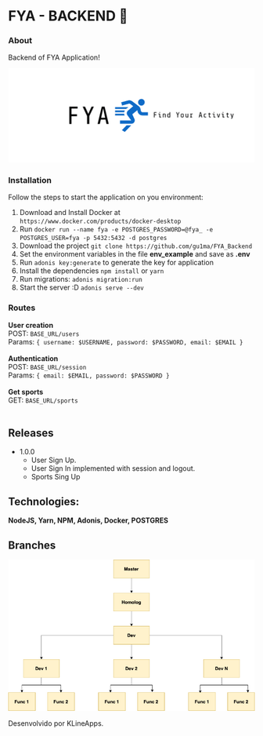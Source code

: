 # FYA - BACKEND :rocket:

### About
Backend of FYA Application!

 ![](/images/header.png)
 
### Installation
Follow the steps to start the application on you environment: 
1. Download and Install Docker at `https://www.docker.com/products/docker-desktop`
2. Run `docker run --name fya -e POSTGRES_PASSWORD=@fya_ -e POSTGRES_USER=fya -p 5432:5432 -d postgres`
3. Download the project `git clone https://github.com/gu1ma/FYA_Backend`
4. Set the environment variables in the file __env_example__ and save as __.env__
5. Run `adonis key:generate` to generate the key for application
6. Install the dependencies `npm install` or `yarn`
7. Run migrations: `adonis migration:run`
8. Start the server :D `adonis serve --dev`
  
### Routes
__User creation__<br>
POST: `BASE_URL/users`<br>
Params: `
  {
    username: $USERNAME,
    password: $PASSWORD,
    email: $EMAIL
  }
`<br><br>
__Authentication__<br>
POST: `BASE_URL/session`<br>
Params: `
  {
    email: $EMAIL,
    password: $PASSWORD
  }
`
<br><br>
__Get sports__<br>
GET: `BASE_URL/sports` <br><br>
   

## Releases

  * 1.0.0
    * User Sign Up.
    * User Sign In implemented with session and logout.
    * Sports Sing Up 
  
## Technologies:
   **NodeJS, Yarn, NPM, Adonis, Docker, POSTGRES**
  

## Branches

![](/images/git.png)

Desenvolvido por KLineApps.

